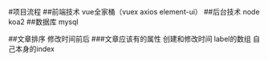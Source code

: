 #项目流程
##前端技术
    vue全家桶（vuex axios element-ui）
##后台技术
    node koa2
##数据库
    mysql

##文章排序
    修改时间前后
###文章应该有的属性
    创建和修改时间     label的数组     自己本身的index    
